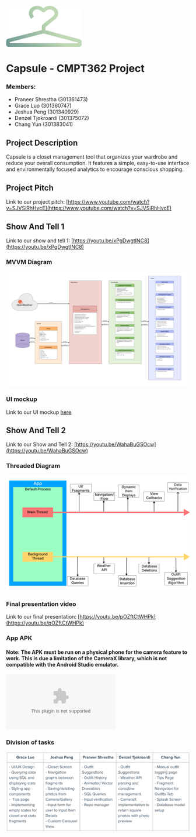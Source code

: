 ![alt text](https://github.com/praneershrest/Capsule/blob/main/app/src/main/res/drawable/imagesReadMe/capsuleLogo.png "Logo Title Text 1")
# Capsule - CMPT362 Project

### Members:
- Praneer Shrestha (301361473)
- Grace Luo (301360747)
- Joshua Peng (301340929)
- Denzel Tjokroardi (301375072)
- Chang Yun (301383041)

## Project Description
Capsule is a closet management tool that organizes your wardrobe and reduce your overall consumption. 
It features a simple, easy-to-use interface and environmentally focused analytics to encourage conscious shopping.

## Project Pitch
Link to our project pitch: [https://www.youtube.com/watch?v=SJVSiRhHvcE](https://www.youtube.com/watch?v=SJVSiRhHvcE)

## Show And Tell 1
Link to our show and tell 1: [https://youtu.be/xPgDwgtINC8](https://youtu.be/xPgDwgtINC8)

### MVVM Diagram
![alt text](https://github.com/praneershrest/Capsule/blob/main/app/src/main/res/drawable/imagesReadMe/MVVM.png "Logo Title Text 1")

### UI mockup
Link to our UI mockup [here](https://www.figma.com/proto/IYwoqCm95zWGv2GQpLccmY/Capsule?node-id=198%3A1350&scaling=scale-down&page-id=0%3A1&starting-point-node-id=8%3A1245&show-proto-sidebar=1)

## Show And Tell 2
Link to our Show and Tell 2: [https://youtu.be/WahaBuGSOcw](https://youtu.be/WahaBuGSOcw)

### Threaded Diagram
![alt text](https://github.com/praneershrest/Capsule/blob/main/Threaded%20Diagram.png "Logo Title Text 1")

### Final presentation video
Link to our final presentation: [https://youtu.be/pOZftCtWHPk](https://youtu.be/pOZftCtWHPk)

### App APK
#### Note: The APK must be run on a physical phone for the camera feature to work. This is due a limitation of the CameraX library, which is not compatible with the Android Studio emulator.
![alt_text](https://github.com/praneershrest/Capsule/raw/main/Capsule.apk)

### Division of tasks
![alt text](https://github.com/praneershrest/Capsule/blob/main/tasks.png)




